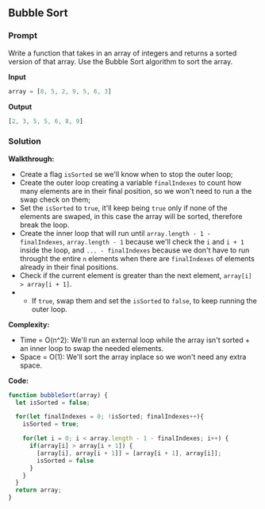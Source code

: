 ## Bubble Sort

### Prompt

Write a function that takes in an array of integers and returns a sorted
version of that array. Use the Bubble Sort algorithm to sort the array.

**Input**
```js
array = [8, 5, 2, 9, 5, 6, 3]
```

**Output**
```js
[2, 3, 5, 5, 6, 8, 9]
```

### Solution

__Walkthrough:__
- Create a flag `isSorted` se we'll know when to stop the outer loop;
- Create the outer loop creating a variable `finalIndexes` to count how many elements are in their final position, so we won't need to run a the swap check on them;
- Set the `isSorted` to `true`, it'll keep being `true` only if none of the elements are swaped, in this case the array will be sorted, therefore break the loop.
- Create the inner loop that will run until `array.length - 1 - finalIndexes`, `array.length - 1` because we'll check the `i` and `i + 1` inside the loop, and `... - finalIndexes` because we don't have to run throught the entire `n` elements when there are `finalIndexes` of elements already in their final positions.
- Check if the current element is greater than the next element, `array[i] > array[i + 1]`.
- - If `true`, swap them and set the `isSorted` to `false`, to keep running the outer loop.

__Complexity:__
- Time = O(n^2): We'll run an external loop while the array isn't sorted + an inner loop to swap the needed elements.
- Space = O(1): We'll sort the array inplace so we won't need any extra space.

__Code:__

```js
function bubbleSort(array) {
  let isSorted = false;

  for(let finalIndexes = 0; !isSorted; finalIndexes++){
    isSorted = true;

    for(let i = 0; i < array.length - 1 - finalIndexes; i++) {
      if(array[i] > array[i + 1]) {
        [array[i], array[i + 1]] = [array[i + 1], array[i]];
        isSorted = false				
      }
    }
  }
  return array;
}
```